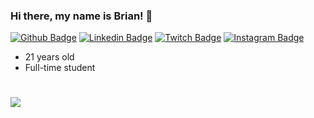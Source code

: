 ### Hi there, my name is Brian! 👋 
[![Github Badge](https://img.shields.io/badge/-Github-000000?style=flat&logo=Github&labelColor=000000&link=https://github.com/b-tang)](https://github.com/b-tang)
[![Linkedin Badge](https://img.shields.io/badge/-LinkedIn-blue?style=flat&logo=Linkedin&logoColor=white&link=https://www.linkedin.com/in/briantang01/)](https://www.linkedin.com/in/briantang01/)
[![Twitch Badge](https://img.shields.io/badge/-Twitch-purple?style=flat&logo=Twitch&logoColor=6441a5&link=https://www.twitch.tv/brozty)](https://www.twitch.tv/brozty)
[![Instagram Badge](https://img.shields.io/badge/-Instagram-yellow?style=flat&logo=Instagram&logoColor=white&link=https://www.instagram.com/briantanggg)](https://www.instagram.com/briantanggg)
- 21 years old
- Full-time student

#
![](https://komarev.com/ghpvc/?username=b-tang&style=for-the-badge&color=brightgreen)
